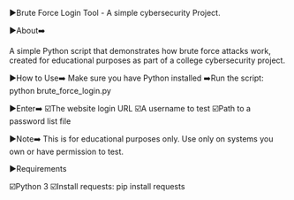 ▶️Brute Force Login Tool - A simple cybersecurity Project.

▶️About➡️

 A simple Python script that demonstrates how brute force attacks work, created for educational purposes as part of a college cybersecurity project.

▶️How to Use➡️
   Make sure you have Python installed
   ➡️Run the script: python brute_force_login.py

▶️Enter➡️
  ☑️The website login URL
  ☑️A username to test
  ☑️Path to a password list file

▶️Note➡️
    This is for educational purposes only. Use only on systems you own or have permission to test.



▶️Requirements
 
 ☑️Python 3
 ☑️Install requests: pip install requests

